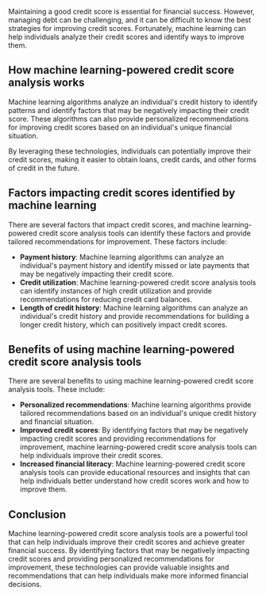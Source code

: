 
Maintaining a good credit score is essential for financial success. However, managing debt can be challenging, and it can be difficult to know the best strategies for improving credit scores. Fortunately, machine learning can help individuals analyze their credit scores and identify ways to improve them.

How machine learning-powered credit score analysis works
--------------------------------------------------------

Machine learning algorithms analyze an individual's credit history to identify patterns and identify factors that may be negatively impacting their credit score. These algorithms can also provide personalized recommendations for improving credit scores based on an individual's unique financial situation.

By leveraging these technologies, individuals can potentially improve their credit scores, making it easier to obtain loans, credit cards, and other forms of credit in the future.

Factors impacting credit scores identified by machine learning
--------------------------------------------------------------

There are several factors that impact credit scores, and machine learning-powered credit score analysis tools can identify these factors and provide tailored recommendations for improvement. These factors include:

* **Payment history**: Machine learning algorithms can analyze an individual's payment history and identify missed or late payments that may be negatively impacting their credit score.
* **Credit utilization**: Machine learning-powered credit score analysis tools can identify instances of high credit utilization and provide recommendations for reducing credit card balances.
* **Length of credit history**: Machine learning algorithms can analyze an individual's credit history and provide recommendations for building a longer credit history, which can positively impact credit scores.

Benefits of using machine learning-powered credit score analysis tools
----------------------------------------------------------------------

There are several benefits to using machine learning-powered credit score analysis tools. These include:

* **Personalized recommendations**: Machine learning algorithms provide tailored recommendations based on an individual's unique credit history and financial situation.
* **Improved credit scores**: By identifying factors that may be negatively impacting credit scores and providing recommendations for improvement, machine learning-powered credit score analysis tools can help individuals improve their credit scores.
* **Increased financial literacy**: Machine learning-powered credit score analysis tools can provide educational resources and insights that can help individuals better understand how credit scores work and how to improve them.

Conclusion
----------

Machine learning-powered credit score analysis tools are a powerful tool that can help individuals improve their credit scores and achieve greater financial success. By identifying factors that may be negatively impacting credit scores and providing personalized recommendations for improvement, these technologies can provide valuable insights and recommendations that can help individuals make more informed financial decisions.
